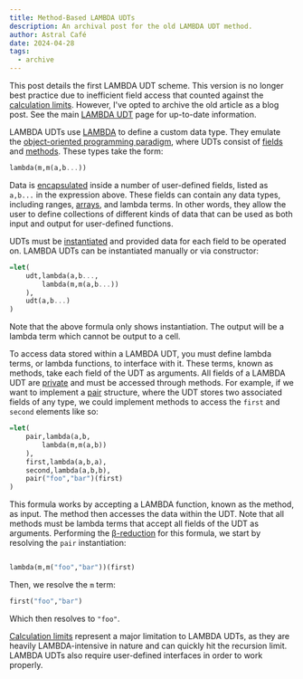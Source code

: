 ```yaml
---
title: Method-Based LAMBDA UDTs
description: An archival post for the old LAMBDA UDT method.
author: Astral Café
date: 2024-04-28
tags:
  - archive
---
```

This post details the first LAMBDA UDT scheme. This version is no longer best practice due to inefficient field access that counted against the [calculation limits](https://sheets.wiki/calculation-limits/). However, I've opted to archive the old article as a blog post. See the main [LAMBDA UDT](https://sheets.wiki/lambda-udts/) page for up-to-date information.

LAMBDA UDTs use [LAMBDA](https://sheets.wiki/lambda/) to define a custom data type. They emulate the [object-oriented programming paradigm](https://en.wikipedia.org/wiki/Object-oriented_programming), where UDTs consist of [fields](https://en.wikipedia.org/wiki/Field_(computer_science)) and [methods](https://en.wikipedia.org/wiki/Method_(computer_programming)). These types take the form:

```haskell
lambda(m,m(a,b...))
```

Data is [encapsulated](https://en.wikipedia.org/wiki/Encapsulation_(computer_programming)) inside a number of user-defined fields, listed as `a,b...` in the expression above. These fields can contain any data types, including ranges, [arrays](https://sheets.wiki/arrays/), and lambda terms.
In other words, they allow the user to define collections of different kinds of data that can be used as both input and output for user-defined functions.

UDTs must be [instantiated](https://en.wikipedia.org/wiki/Instance_(computer_science)) and provided data for each field to be operated on. LAMBDA UDTs can be instantiated manually or via constructor:

```haskell
=let(
    udt,lambda(a,b...,
        lambda(m,m(a,b...))
    ),
    udt(a,b...)
)
```

Note that the above formula only shows instantiation. The output will be a lambda term which cannot be output to a cell.

To access data stored within a LAMBDA UDT, you must define lambda terms, or lambda functions, to interface with it. These terms, known as methods, take each field of the UDT as arguments. All fields of a LAMBDA UDT are [private](https://en.wikipedia.org/wiki/Access_modifiers) and must be accessed through methods. For example, if we want to implement a [pair](https://www.geeksforgeeks.org/pair-in-cpp-stl/) structure, where the UDT stores two associated fields of any type, we could implement methods to access the `first` and `second` elements like so:

```haskell
=let(
    pair,lambda(a,b,
        lambda(m,m(a,b))
    ),
    first,lambda(a,b,a),
    second,lambda(a,b,b),
    pair("foo","bar")(first)
)
```

This formula works by accepting a LAMBDA function, known as the method, as input. The method then accesses the data within the UDT. Note that all methods must be lambda terms that accept all fields of the UDT as arguments. Performing the [β-reduction](https://en.wikipedia.org/wiki/Lambda_calculus#%CE%B2-reduction_2) for this formula, we start by resolving the `pair` instantiation:

```haskell

lambda(m,m("foo","bar"))(first)

```

Then, we resolve the `m` term:

```haskell
first("foo","bar")
```

Which then resolves to `"foo"`.

[Calculation limits](https://sheets.wiki/calculation-limits/) represent a major limitation to LAMBDA UDTs, as they are heavily LAMBDA-intensive in nature and can quickly hit the recursion limit. LAMBDA UDTs also require user-defined interfaces in order to work properly.
